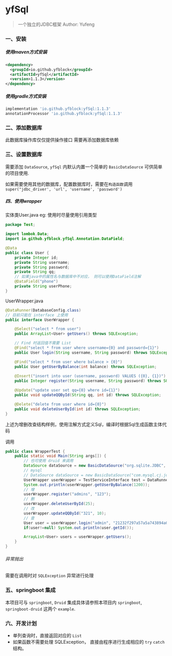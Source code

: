# yfSql
> 一个独立的JDBC框架 
> Author: Yufeng

### 一、安装

##### 使用maven方式安装

```xml
<dependency>
  <groupId>io.github.yfblock</groupId>
  <artifactId>yfSql</artifactId>
  <version>1.1.3</version>
</dependency>
```

##### 使用gradle方式安装

```groovy
implementation 'io.github.yfblock:yfSql:1.1.3'
annotationProcessor 'io.github.yfblock:yfSql:1.1.3'
```

### 二、添加数据库

此数据库操作库仅仅提供操作接口  需要再添加数据库依赖

### 三、设置数据库

需要添加 `DataSource`, `yfSql` 内默认内置一个简单的 `BasicDataSource` 可供简单的项目使用.

如果需要使用其他的数据库，配置数据库时，需要在`构造函数`调用 `super("jdbc_driver', 'url', 'username', 'password')`

##### 四、使用wrapper

实体类User.java eg: 使用时尽量使用引用类型

```java
package Test;

import lombok.Data;
import io.github.yfblock.yfSql.Annotation.DataField;

@Data
public class User {
    private Integer id;
    private String username;
    private String password;
    private String qq;
    // 如果java中的属性名与数据库中不对应， 则可以使用DataField注解
    @DataField("phone")
    private String userPhone;
}

```

UserWrapper.java

```java
@DataRunner(DatabaseConfig.class)
// 目前只能在 interface 上使用
public interface UserWrapper {

    @Select("select * from user")
    public ArrayList<User> getUsers() throws SQLException;

    // Find 时返回值不需要 List
    @Find("select * from user where username={0} and password={1}")
    public User login(String username, String password) throws SQLException;

    @Find("select * from user where balance > {0}")
    public User getUserByBalance(int balance) throws SQLException;
    
    @Insert("insert into user (username, password) VALUES ({0}, {1})")
    public Integer register(String username, String password) throws SQLException;

    @Update("update user set qq={0} where id={1}")
    public void updateQQById(String qq, int id) throws SQLException;

    @Delete("delete from user where id={0}")
    public void deleteUserById(int id) throws SQLException;
}

```

上述为增删改查结构样例，使用注解方式定义Sql，编译时根据Sql生成函数主体代码

调用

```java
public class WrapperTest {
    public static void Main(String args[]) {
        // 也可使用 druid 来调用
        DataSource dataSource = new BasicDataSource("org.sqlite.JDBC", "jdbc:sqlite:test.db", "", "");
        // mysql
        // DataSource dataSource = new BasicDataSource("com.mysql.cj.jdbc.Driver", "jdbc:mysql://localhost:3306/数据库名称", "", "");
        UserWrapper userWrapper = TestServiceInterface test = DataRunnerUtil.getWrapper(UserWrapper.class, dataSource);
        System.out.println(userWrapper.getUserByBalance(1200));
        // 增
        userWrapper.register("admins", "123");
        // 删
        userWrapper.deleteUserById(25);
        // 改
        userWrapper.updateQQById("321", 10);
        // 查
        User user = userWrapper.login("admin", "21232f297a57a5a743894a0e4a801fc3");
        if(user!=null) System.out.println(user.getId());

        ArrayList<User> users = userWrapper.getUsers();
    }
}
```

###### 异常抛出

需要在调用时对 `SQLException` 异常进行处理

### 五、springboot 集成

本项目可与 `springboot`, `Druid` 集成具体请参照本项目内 `springboot`, `springboot-druid` 这两个 `example`.

### 六、开发计划

- 单列查询时，直接返回对应的 `List`
- 如果函数不需要处理 SQLException， 直接由程序进行生成相应的 `try` `catch` 结构。